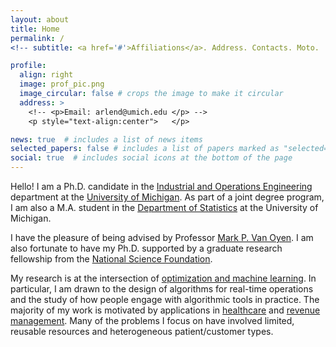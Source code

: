 ```yaml
---
layout: about
title: Home
permalink: /
<!-- subtitle: <a href='#'>Affiliations</a>. Address. Contacts. Moto.  Etc. -->

profile:
  align: right
  image: prof_pic.png
  image_circular: false # crops the image to make it circular
  address: >
    <!-- <p>Email: arlend@umich.edu </p> -->
    <p style="text-align:center">   </p>

news: true  # includes a list of news items
selected_papers: false # includes a list of papers marked as "selected={true}"
social: true  # includes social icons at the bottom of the page
---
```


Hello! I am a Ph.D. candidate in the [Industrial and Operations Engineering][1] department at the [University of Michigan][2]. As part of a joint degree program, I am also a M.A. student in the [Department of Statistics][3] at the University of Michigan. 

<!--I did my undergraduate studies at [Arizona State University][4].-->

I have the pleasure of being advised by Professor [Mark P. Van Oyen][5]. I am also fortunate to have my Ph.D. supported by a graduate research fellowship from the [National Science Foundation][6].

My research is at the intersection of [optimization and machine learning][7]. In particular, I am drawn to the design of algorithms for real-time operations and the study of how people engage with algorithmic tools in practice. The majority of my work is motivated by applications in [healthcare][7] and [revenue management][7]. Many of the problems I focus on have involved limited, reusable resources and heterogeneous patient/customer types.  



[1]: <https://ioe.engin.umich.edu> "IOE"
[2]: <https://umich.edu> "UM"
[3]: <https://lsa.umich.edu/stats> "STATS"
[4]: <https://www.asu.edu> "ASU"
[5]: <https://vanoyen.engin.umich.edu> "Advisor"
[6]: <https://www.nsfgrfp.org/contact/about-grfp/> "GRFP"
[7]: <./research> "Research"
<!-- I have worked with several hospitals on projects concerning surgery scheduling, hospital admissions, and bed placements. I also collaborate with clinicians in the US and UK to improve disease management of glaucoma.    -->
